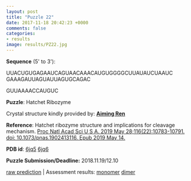```yaml
---
layout: post
title: "Puzzle 22"
date: 2017-11-18 20:42:23 +0000
comments: false
categories: 
- results
image: results/PZ22.jpg
---
```

**Sequence** (5' to 3'): 

UUACUGUGAGAAUCAGUAACAAACAUGUGGGGCUUAUAUCUAAUC
GAAAGAUUAGUAUUAGUGCAGAC

GUUAAAACCAUGUC

**Puzzle**:
Hatchet Ribozyme

Crystal structure kindly provided by: [**Aiming Ren**](https://person.zju.edu.cn/renlab)

**Reference**:
Hatchet ribozyme structure and implications for cleavage mechanism. [Proc Natl Acad Sci U S A. 2019 May 28;116(22):10783-10791. doi: 10.1073/pnas.1902413116. Epub 2019 May 14.](https://www.ncbi.nlm.nih.gov/pubmed/?term=31088965)

**PDB id**: [6jq5](http://www.rcsb.org/pdb/explore/explore.do?structureId=6jq5)  [6jq6](http://www.rcsb.org/pdb/explore/explore.do?structureId=6jq6)

**Puzzle Submission/Deadline:** 2018.11.19/12.10

[raw prediction](https://github.com/rnapuzzles/rnapuzzles.github.io/tree/master/data/PZ22/pdb) &#124; Assessment results: [monomer](/table/2000/01/01/PZ22-3d/)  [dimer](/table/2000/01/01/PZ22Dimer-3d/)
